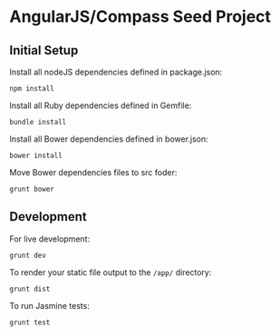 # AngularJS/Compass Seed Project


## Initial Setup

Install all nodeJS dependencies defined in package.json:
```
npm install
```

Install all Ruby dependencies defined in Gemfile:
```
bundle install
```

Install all Bower dependencies defined in bower.json:
```
bower install
```

Move Bower dependencies files to src foder:
```
grunt bower
```

## Development

For live development:

```
grunt dev
```

To render your static file output to the ```/app/``` directory:

```
grunt dist
```

To run Jasmine tests:

```
grunt test
```
